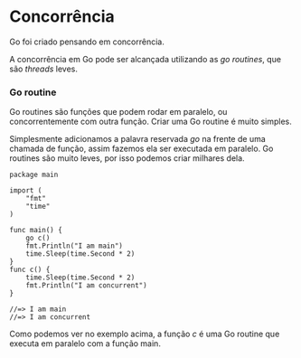 # Concorrência

Go foi criado pensando em concorrência.

A concorrência em Go pode ser alcançada utilizando as *go routines*, que são *threads* leves.

### Go routine

Go routines são funções que podem rodar em paralelo, ou concorrentemente com outra função.
Criar uma Go routine é muito simples.

Simplesmente adicionamos a palavra reservada *go* na frente de uma chamada de função, assim fazemos ela ser executada em paralelo.
Go routines são muito leves, por isso podemos criar milhares dela.

```golang
package main

import (
	"fmt"
	"time"
)

func main() {
	go c()
	fmt.Println("I am main")
	time.Sleep(time.Second * 2)
}
func c() {
	time.Sleep(time.Second * 2)
	fmt.Println("I am concurrent")
}

//=> I am main
//=> I am concurrent
```

Como podemos ver no exemplo acima, a função *c* é uma Go routine que executa em paralelo com a função main.